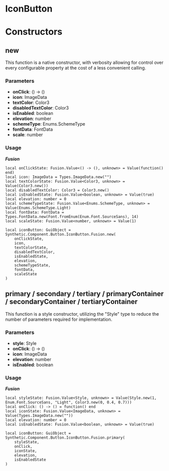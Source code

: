 # IconButton


# Constructors


## new
This function is a native constructor, with verbosity allowing for control over every configurable property at the cost of a less convenient calling.

### Parameters
- **onClick**: () -> ()
- **icon**: ImageData
- **textColor**: Color3
- **disabledTextColor**: Color3
- **isEnabled**: boolean
- **elevation**: number
- **schemeType**: Enums.SchemeType
- **fontData**: FontData
- **scale**: number


### Usage

***Fusion***
```luau
local onClickState: Fusion.Value<() -> (), unknown> = Value(function() end)
local icon: ImageData = Types.ImageData.new("")
local textColorState: Fusion.Value<Color3, unknown> = Value(Color3.new())
local disabledTextColor: Color3 = Color3.new()
local isEnabledState: Fusion.Value<boolean, unknown> = Value(true)
local elevation: number = 0
local schemeTypeState: Fusion.Value<Enums.SchemeType, unknown> = Value(Enums.SchemeType.Light)
local fontData: FontData = Types.FontData.new(Font.fromEnum(Enum.Font.SourceSans), 14)
local scaleState: Fusion.Value<number, unknown> = Value(1)

local iconButton: GuiObject = Synthetic.Component.Button.IconButton.Fusion.new(
	onClickState,
	icon,
	textColorState,
	disabledTextColor,
	isEnabledState,
	elevation,
	schemeTypeState,
	fontData,
	scaleState
)
```
## primary / secondary / tertiary / primaryContainer / secondaryContainer / tertiaryContainer
This function is a style constructor, utilizing the "Style" type to reduce the number of parameters required for implementation.

### Parameters
- **style**: Style
- **onClick**: () -> ()
- **icon**: ImageData
- **elevation**: number
- **isEnabled**: boolean


### Usage

***Fusion***
```luau
local styleState: Fusion.Value<Style, unknown> = Value(Style.new(1, Enum.Font.SourceSans, "Light", Color3.new(0, 0.4, 0.7)))
local onClick: () -> () = function() end
local iconState: Fusion.Value<ImageData, unknown> = Value(Types.ImageData.new(""))
local elevation: number = 0
local isEnabledState: Fusion.Value<boolean, unknown> = Value(true)

local iconButton: GuiObject = Synthetic.Component.Button.IconButton.Fusion.primary(
	styleState,
	onClick,
	iconState,
	elevation,
	isEnabledState
)
```